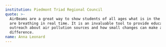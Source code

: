 ```yaml
---
institution: Piedmont Triad Regional Council
quote: >-
  AirBeams are a great way to show students of all ages what is in the air they
  are breathing in real time. It is an invaluable tool to provide education and
  outreach about air pollution sources and how small changes can make a big
  difference.
name: Anna Leonard
---
```


